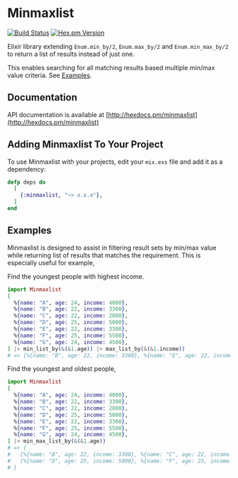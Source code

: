 Minmaxlist
========
[![Build Status](https://travis-ci.org/seantanly/elixir-minmaxlist.svg?branch=master)](https://travis-ci.org/seantanly/elixir-minmaxlist)
[![Hex.pm Version](http://img.shields.io/hexpm/v/minmaxlist.svg?style=flat)](https://hex.pm/packages/minmaxlist)

Elixir library extending `Enum.min_by/2`, `Enum.max_by/2` and `Enum.min_max_by/2` to return a list of results instead of just one.

This enables searching for all matching results based multiple min/max value criteria. See [Examples](#examples).


## Documentation

API documentation is available at [http://hexdocs.pm/minmaxlist](http://hexdocs.pm/minmaxlist)

## Adding Minmaxlist To Your Project

To use Minmaxlist with your projects, edit your `mix.exs` file and add it as a dependency:

```elixir
defp deps do
  [
    {:minmaxlist, "~> x.x.x"},
  ]
end
```

## Examples

Minmaxlist is designed to assist in filtering result sets by min/max value while returning list of results that matches the requirement. This is especially useful for example, 


Find the youngest people with highest income.

```elixir
import Minmaxlist
[
  %{name: "A", age: 24, income: 4000},
  %{name: "B", age: 22, income: 3300},
  %{name: "C", age: 22, income: 2800},
  %{name: "D", age: 25, income: 5000},
  %{name: "E", age: 22, income: 3300},
  %{name: "F", age: 25, income: 5500},
  %{name: "G", age: 24, income: 4500},
] |> min_list_by(&(&1.age)) |> max_list_by(&(&1.income))
# => [%{name: "B", age: 22, income: 3300}, %{name: "E", age: 22, income: 3300}]
```

Find the youngest and oldest people,

```elixir
import Minmaxlist
[
  %{name: "A", age: 24, income: 4000},
  %{name: "B", age: 22, income: 3300},
  %{name: "C", age: 22, income: 2800},
  %{name: "D", age: 25, income: 5000},
  %{name: "E", age: 22, income: 3300},
  %{name: "F", age: 25, income: 5500},
  %{name: "G", age: 24, income: 4500},
] |> min_max_list_by(&(&1.age)) 
# => {
#   [%{name: "B", age: 22, income: 3300}, %{name: "C", age: 22, income: 2800}, %{name: "E", age: 22, income: 3300}],
#   [%{name: "D", age: 25, income: 5000}, %{name: "F", age: 25, income: 5500}]
# }
```

